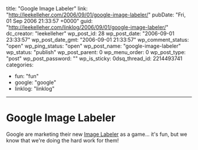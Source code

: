 title: "Google Image Labeler"
link: "http://leekelleher.com/2006/09/01/google-image-labeler/"
pubDate: "Fri, 01 Sep 2006 21:33:57 +0000"
guid: "http://leekelleher.com/linklog/2006/09/01/google-image-labeler/"
dc_creator: "leekelleher"
wp_post_id: 28
wp_post_date: "2006-09-01 23:33:57"
wp_post_date_gmt: "2006-09-01 21:33:57"
wp_comment_status: "open"
wp_ping_status: "open"
wp_post_name: "google-image-labeler"
wp_status: "publish"
wp_post_parent: 0
wp_menu_order: 0
wp_post_type: "post"
wp_post_password: ""
wp_is_sticky: 0dsq_thread_id: 2214493741
categories:
  - fun: "fun"
  - google: "google"
  - linklog: "linklog"

---

# Google Image Labeler

Google are marketing their new <a href="http://images.google.com/imagelabeler/" >Image Labeler</a> as a game... it's fun, but we know that we're doing the hard work for them!